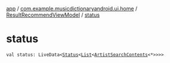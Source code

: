 [app](../../index.md) / [com.example.musicdictionaryandroid.ui.home](../index.md) / [ResultRecommendViewModel](index.md) / [status](./status.md)

# status

`val status: LiveData<`[`Status`](../../com.example.musicdictionaryandroid.ui.util/-status/index.md)`<`[`List`](https://kotlinlang.org/api/latest/jvm/stdlib/kotlin.collections/-list/index.html)`<`[`ArtistSearchContents`](../../com.example.domain.model.value/-artist-search-contents/index.md)`<*>>>>`
